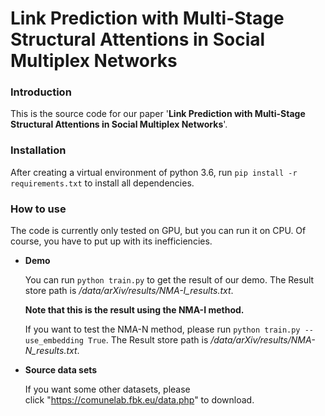 # Link Prediction with Multi-Stage Structural Attentions in Social Multiplex Networks
### Introduction
This is the source code for our paper '**Link Prediction with Multi-Stage Structural Attentions in Social Multiplex Networks**'.
### Installation
After creating a virtual environment of python 3.6, run `pip install -r requirements.txt` to install all dependencies.
### How to use
The code is currently only tested on GPU, but you can run it on CPU. Of course, you have to put up with its inefficiencies.

* **Demo**  

     You can run `python train.py` to get the result of our demo. The Result store path is */data/arXiv/results/NMA-I_results.txt*.  
     
     **Note that this is the result using the NMA-I method.** 
     
     If you want to test the NMA-N method, please run `python train.py --use_embedding True`. The Result store path is */data/arXiv/results/NMA-N_results.txt*.
     
* **Source data sets**  

     If you want some other datasets, please click "https://comunelab.fbk.eu/data.php" to download.

